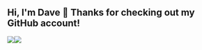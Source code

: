 ## Hi, I'm Dave 👋 Thanks for checking out my GitHub account!

<div style="display: flex; flex-direction: row; width: 100%;">
 <img class="img" src="https://github-readme-stats.vercel.app/api?username=mckinnondave&show_icons=true&theme=radical" />
 <img class="img" src="https://github-readme-stats.vercel.app/api/top-langs/?username=mckinnondave&theme=radical&layout=compact" />
</div>

<!--
**mckinnondave/mckinnondave** is a ✨ _special_ ✨ repository because its `README.md` (this file) appears on your GitHub profile.

Here are some ideas to get you started:

- 🔭 I’m currently working on ...
- 🌱 I’m currently learning ...
- 👯 I’m looking to collaborate on ...
- 🤔 I’m looking for help with ...
- 💬 Ask me about ...
- 📫 How to reach me: ...
- 😄 Pronouns: ...
- ⚡ Fun fact: ...
-->
